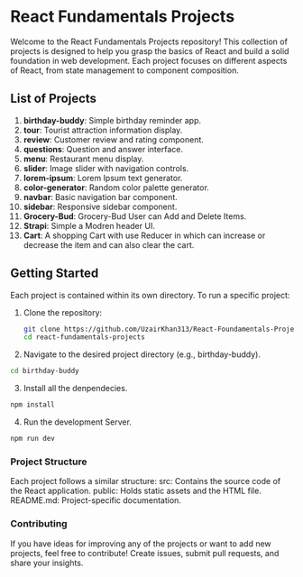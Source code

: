 # React Fundamentals Projects

Welcome to the React Fundamentals Projects repository! This collection of projects is designed to help you grasp the basics of React and build a solid foundation in web development. Each project focuses on different aspects of React, from state management to component composition.

## List of Projects

1. **birthday-buddy**: Simple birthday reminder app.
2. **tour**: Tourist attraction information display.
3. **review**: Customer review and rating component.
4. **questions**: Question and answer interface.
5. **menu**: Restaurant menu display.
6. **slider**: Image slider with navigation controls.
7. **lorem-ipsum**: Lorem Ipsum text generator.
8. **color-generator**: Random color palette generator.
9. **navbar**: Basic navigation bar component.
10. **sidebar**: Responsive sidebar component.
11. **Grocery-Bud**: Grocery-Bud User can Add and Delete Items.
12. **Strapi**: Simple a Modren header UI.
13. **Cart**: A shopping Cart with use Reducer in which can increase or decrease the item and can also clear the cart.

## Getting Started

Each project is contained within its own directory. To run a specific project:

1. Clone the repository:
   ```bash
   git clone https://github.com/UzairKhan313/React-Foundamentals-Projects.git
   cd react-fundamentals-projects
   ```
2. Navigate to the desired project directory (e.g., birthday-buddy).

```bash
cd birthday-buddy
```

3. Install all the denpendecies.

```bash
npm install
```

4. Run the development Server.

```bash
npm run dev
```

### Project Structure

Each project follows a similar structure:
src: Contains the source code of the React application.
public: Holds static assets and the HTML file.
README.md: Project-specific documentation.

### Contributing

If you have ideas for improving any of the projects or want to add new projects, feel free to contribute! Create issues, submit pull requests, and share your insights.
